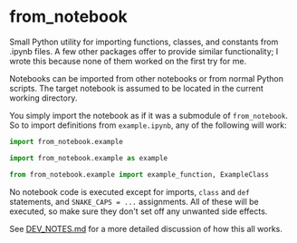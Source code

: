 # from_notebook

Small Python utility for importing functions, classes, and constants from .ipynb files. A few other packages offer to provide similar functionality; I wrote this because none of them worked on the first try for me.

Notebooks can be imported from other notebooks or from normal Python scripts. The target notebook is assumed to be located in the current working directory.

You simply import the notebook as if it was a submodule of `from_notebook`. So to import definitions from `example.ipynb`, any of the following will work:

```python
import from_notebook.example
```
```python
import from_notebook.example as example
```
```python
from from_notebook.example import example_function, ExampleClass
```

No notebook code is executed except for imports, `class` and `def` statements, and `SNAKE_CAPS = ...` assignments. All of these will be executed, so make sure they don't set off any unwanted side effects.

See [DEV_NOTES.md](./DEV_NOTES.md) for a more detailed discussion of how this all works.
